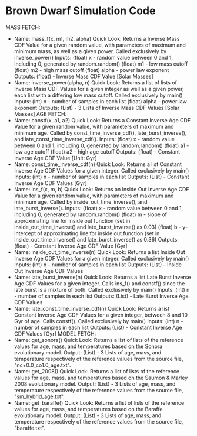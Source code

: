 # Brown Dwarf Simulation Code
MASS FETCH:
- Name: mass_f(x, m1, m2, alpha)
    Quick Look: Returns a Inverse Mass CDF Value for a given random value, with parameters of maximum and minimum mass, as well as a given power.
    Called exclusively by inverse_power()
    Inputs:
    (float) x - random value between 0 and 1, including 0, generated by random.random()
    (float) m1 - low mass cutoff
    (float) m2 - high mass cutoff
    (float) alpha - power law exponent
    Outputs:
    (float) - Inverse Mass CDF Value [Solar Masses]
- Name: inverse_power(alpha, n)
    Quick Look: Returns a list of lists of Inverse Mass CDF Values for a given integer as well as a given power, each list with a differing low mass cutoff.
    Called exclusively by main()
    Inputs:
    (int) n - number of samples in each list
    (float) alpha - power law exponent
    Outputs:
    (List) - 3 Lists of Inverse Mass CDF Values [Solar Masses]
AGE FETCH:
- Name: constf(x, a1, a2)
    Quick Look: Returns a Constant Inverse Age CDF Value for a given random value, with parameters of maximum and minimum age.
        Called by const_time_inverse_cdf(), late_burst_inverse(), and late_const_time_inverse_cdf().
    Inputs:
    (float) x - random value between 0 and 1, including 0, generated by random.random()
    (float) a1 - low age cutoff
    (float) a2 - high age cutoff
    Outputs:
    (float) - Constant Inverse Age CDF Value [Unit: Gyr]
- Name: const_time_inverse_cdf(n)
    Quick Look: Returns a list Constant Inverse Age CDF Values for a given integer.
    Called exclusively by main()
    Inputs:
    (int) n - number of samples in each list
    Outputs:
    (List) - Constant Inverse Age CDF Values [Gyr]
- Name: ins_f(x, m, b)
    Quick Look: Returns an Inside Out Inverse Age CDF Value for a given random value, with parameters of maximum and minimum age.
        Called by inside_out_time_inverse(), and late_burst_inverse().
    Inputs:
    (float) x - random value between 0 and 1, including 0, generated by random.random()
    (float) m - slope of approximating line for inside out function (set in inside_out_time_inverse() and late_burst_inverse() as 0.03)
    (float) b - y-intercept of approximating line for inside out function (set in inside_out_time_inverse() and late_burst_inverse() as 0.36)
    Outputs:
    (float) - Constant Inverse Age CDF Value [Gyr]
- Name: inside_out_time_inverse(n)
    Quick Look: Returns a list Inside Out Inverse Age CDF Values for a given integer.
        Called exclusively by main()
    Inputs:
    (int) n - number of samples in each list
    Outputs:
    (List) - Inside Out Inverse Age CDF Values
- Name: late_burst_inverse(n)
    Quick Look: Returns a list Late Burst Inverse Age CDF Values for a given integer. Calls ins_f() and constf() since the late burst is a mixture of both.
        Called exclusively by main()
    Inputs:
    (int) n - number of samples in each list
    Outputs:
    (List) - Late Burst Inverse Age CDF Values
- Name: late_const_time_inverse_cdf(n)
    Quick Look: Returns a list Constant Inverse Age CDF Values for a given integer, between 8 and 10 Gyr of age. Calls constf().
        Called exclusively by main()
    Inputs:
    (int) n - number of samples in each list
    Outputs:
    (List) - Constant Inverse Age CDF Values [Gyr]
MODEL FETCH:
- Name: get_sonora()
    Quick Look: Returns a list of lists of the reference values for age, mass, and temperatures based on the Sonora evolutionary model.
    Output:
    (List) - 3 Lists of age, mass, and temperature respectively of the reference values from the source file, "nc+0.0_co1.0_age.txt".
- Name: get_2008()
    Quick Look: Returns a list of lists of the reference values for age, mass, and temperatures based on the Saumon & Marley 2008 evolutionary model.
    Output:
    (List) - 3 Lists of age, mass, and temperature respectively of the reference values from the source file, "sm_hybrid_age.txt".
- Name: get_baraffe()
    Quick Look: Returns a list of lists of the reference values for age, mass, and temperatures based on the Baraffe evolutionary model.
    Output:
    (List) - 3 Lists of age, mass, and temperature respectively of the reference values from the source file, "baraffe.txt".


